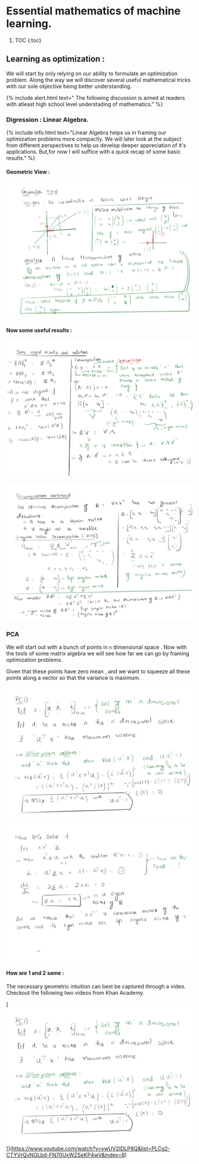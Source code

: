 # Essential mathematics of machine learning.

1. TOC
{:toc}
## Learning as optimization :

We will start by only relying on our ability to formulate an optimization problem. Along the way we will discover several useful mathematical tricks with our sole objective being better understanding.

{% include alert.html text=" The following discussion is aimed at readers with atleast high school level understading of mathematics." %}

### Digression : Linear Algebra.

{% include info.html text="Linear Algebra helps us in framing our optimization problems more compactly. We will later look at the subject from different perspectives to help us develop deeper appreciation of it's applications. But,for now I will suffice with a quick recap of some basic results." %}

#### Geometric View :

![Summary of useful results - Geometric view](/images/Website.jpg)

#### Now some useful results :

![Useful Results](/images/Matrix-results-.jpg)

![Useful Results](/images/Decomp-Continued-.jpg)


### PCA

We will start out with a bunch of points in `n` dimensional space . Now with the tools of some matrix algebra we will see how far we can go by framing optimization problems.

Given that these points have zero mean , and we want to squeeze all these points along a vector so that the variance is maximum.

![Useful Results](/images/Untitled-Artwork.jpg)
![Useful Results](/images/Pca-Complete..jpg)

#### How are 1 and 2 same :

The necessary geometric intuition can best be captured through a video. Checkout the following two videos from Khan Academy.


[![Constrained Optimization](/images/Untitled-Artwork.jpg)]](https://www.youtube.com/watch?v=vwUV2IDLP8Q&list=PLCg2-CTYVrQvNGLbd-FN70UxWZSeKP4wV&index=8)







